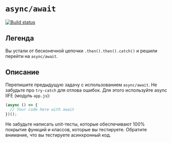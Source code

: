 # `async/await`

[![Build status](https://ci.appveyor.com/api/projects/status/ovxhu1bd7kmrmhlt?svg=true)](https://ci.appveyor.com/project/Maksim-Gavr-04/ajs-10-async-await)

## Легенда

Вы устали от бесконечной цепочки `.then().then().catch()` и решили перейти на `async/await`.

## Описание

Перепишите предыдущую задачу с использованием `async/await`. Не забудьте про `try-catch` для отлова ошибок. Для этого 
используйте async IIFE (модуль `app.js`):

```javascript
(async () => {
  // Your code here with await
})();
```

Не забудьте написать unit-тесты, которые обеспечивают 100% покрытие функций и классов, которые вы тестируете. Обратите 
внимание, что вы тестируете асинхронный код.